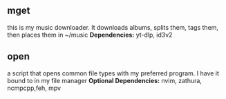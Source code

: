 ## mget
this is my music downloader. It downloads albums, splits them, tags them, then places them in ~/music
**Dependencies:** yt-dlp, id3v2
## open
a script that opens common file types with my preferred program. I have it bound to <enter> in my file manager
**Optional Dependencies:** nvim, zathura, ncmpcpp,feh, mpv

